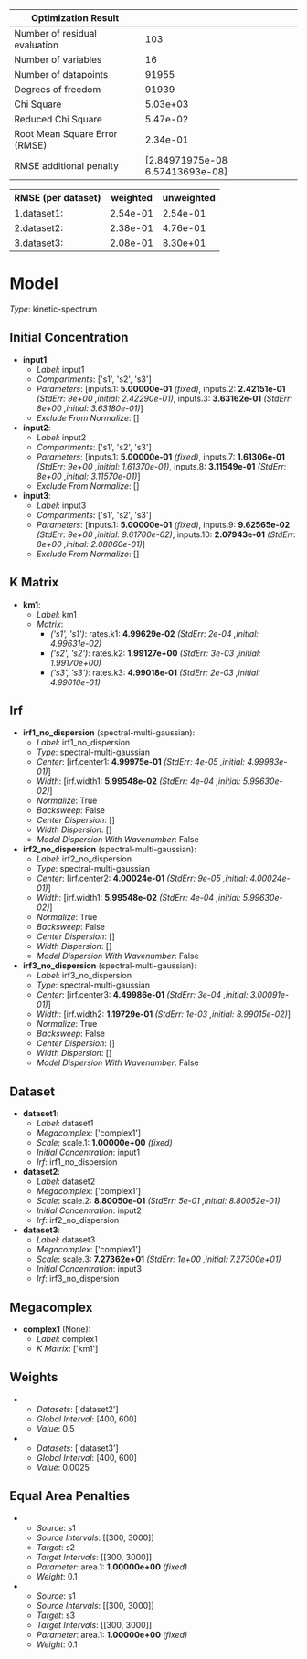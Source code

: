 | Optimization Result           |                                 |
|-------------------------------|---------------------------------|
| Number of residual evaluation | 103                             |
| Number of variables           | 16                              |
| Number of datapoints          | 91955                           |
| Degrees of freedom            | 91939                           |
| Chi Square                    | 5.03e+03                        |
| Reduced Chi Square            | 5.47e-02                        |
| Root Mean Square Error (RMSE) | 2.34e-01                        |
| RMSE additional penalty       | [2.84971975e-08 6.57413693e-08] |

| RMSE (per dataset)   |   weighted |   unweighted |
|----------------------|------------|--------------|
| 1.dataset1:          |   2.54e-01 |     2.54e-01 |
| 2.dataset2:          |   2.38e-01 |     4.76e-01 |
| 3.dataset3:          |   2.08e-01 |     8.30e+01 |

# Model

_Type_: kinetic-spectrum

## Initial Concentration

* **input1**:
  * *Label*: input1
  * *Compartments*: ['s1', 's2', 's3']
  * *Parameters*: [inputs.1: **5.00000e-01** *(fixed)*, inputs.2: **2.42151e-01** *(StdErr: 9e+00 ,initial: 2.42290e-01)*, inputs.3: **3.63162e-01** *(StdErr: 8e+00 ,initial: 3.63180e-01)*]
  * *Exclude From Normalize*: []
* **input2**:
  * *Label*: input2
  * *Compartments*: ['s1', 's2', 's3']
  * *Parameters*: [inputs.1: **5.00000e-01** *(fixed)*, inputs.7: **1.61306e-01** *(StdErr: 9e+00 ,initial: 1.61370e-01)*, inputs.8: **3.11549e-01** *(StdErr: 8e+00 ,initial: 3.11570e-01)*]
  * *Exclude From Normalize*: []
* **input3**:
  * *Label*: input3
  * *Compartments*: ['s1', 's2', 's3']
  * *Parameters*: [inputs.1: **5.00000e-01** *(fixed)*, inputs.9: **9.62565e-02** *(StdErr: 9e+00 ,initial: 9.61700e-02)*, inputs.10: **2.07943e-01** *(StdErr: 8e+00 ,initial: 2.08060e-01)*]
  * *Exclude From Normalize*: []

## K Matrix

* **km1**:
  * *Label*: km1
  * *Matrix*: 
    * *('s1', 's1')*: rates.k1: **4.99629e-02** *(StdErr: 2e-04 ,initial: 4.99631e-02)*
    * *('s2', 's2')*: rates.k2: **1.99127e+00** *(StdErr: 3e-03 ,initial: 1.99170e+00)*
    * *('s3', 's3')*: rates.k3: **4.99018e-01** *(StdErr: 2e-03 ,initial: 4.99010e-01)*
  

## Irf

* **irf1_no_dispersion** (spectral-multi-gaussian):
  * *Label*: irf1_no_dispersion
  * *Type*: spectral-multi-gaussian
  * *Center*: [irf.center1: **4.99975e-01** *(StdErr: 4e-05 ,initial: 4.99983e-01)*]
  * *Width*: [irf.width1: **5.99548e-02** *(StdErr: 4e-04 ,initial: 5.99630e-02)*]
  * *Normalize*: True
  * *Backsweep*: False
  * *Center Dispersion*: []
  * *Width Dispersion*: []
  * *Model Dispersion With Wavenumber*: False
* **irf2_no_dispersion** (spectral-multi-gaussian):
  * *Label*: irf2_no_dispersion
  * *Type*: spectral-multi-gaussian
  * *Center*: [irf.center2: **4.00024e-01** *(StdErr: 9e-05 ,initial: 4.00024e-01)*]
  * *Width*: [irf.width1: **5.99548e-02** *(StdErr: 4e-04 ,initial: 5.99630e-02)*]
  * *Normalize*: True
  * *Backsweep*: False
  * *Center Dispersion*: []
  * *Width Dispersion*: []
  * *Model Dispersion With Wavenumber*: False
* **irf3_no_dispersion** (spectral-multi-gaussian):
  * *Label*: irf3_no_dispersion
  * *Type*: spectral-multi-gaussian
  * *Center*: [irf.center3: **4.49986e-01** *(StdErr: 3e-04 ,initial: 3.00091e-01)*]
  * *Width*: [irf.width2: **1.19729e-01** *(StdErr: 1e-03 ,initial: 8.99015e-02)*]
  * *Normalize*: True
  * *Backsweep*: False
  * *Center Dispersion*: []
  * *Width Dispersion*: []
  * *Model Dispersion With Wavenumber*: False

## Dataset

* **dataset1**:
  * *Label*: dataset1
  * *Megacomplex*: ['complex1']
  * *Scale*: scale.1: **1.00000e+00** *(fixed)*
  * *Initial Concentration*: input1
  * *Irf*: irf1_no_dispersion
* **dataset2**:
  * *Label*: dataset2
  * *Megacomplex*: ['complex1']
  * *Scale*: scale.2: **8.80050e-01** *(StdErr: 5e-01 ,initial: 8.80052e-01)*
  * *Initial Concentration*: input2
  * *Irf*: irf2_no_dispersion
* **dataset3**:
  * *Label*: dataset3
  * *Megacomplex*: ['complex1']
  * *Scale*: scale.3: **7.27362e+01** *(StdErr: 1e+00 ,initial: 7.27300e+01)*
  * *Initial Concentration*: input3
  * *Irf*: irf3_no_dispersion

## Megacomplex

* **complex1** (None):
  * *Label*: complex1
  * *K Matrix*: ['km1']

## Weights

* 
  * *Datasets*: ['dataset2']
  * *Global Interval*: [400, 600]
  * *Value*: 0.5
* 
  * *Datasets*: ['dataset3']
  * *Global Interval*: [400, 600]
  * *Value*: 0.0025

## Equal Area Penalties

* 
  * *Source*: s1
  * *Source Intervals*: [[300, 3000]]
  * *Target*: s2
  * *Target Intervals*: [[300, 3000]]
  * *Parameter*: area.1: **1.00000e+00** *(fixed)*
  * *Weight*: 0.1
* 
  * *Source*: s1
  * *Source Intervals*: [[300, 3000]]
  * *Target*: s3
  * *Target Intervals*: [[300, 3000]]
  * *Parameter*: area.1: **1.00000e+00** *(fixed)*
  * *Weight*: 0.1

